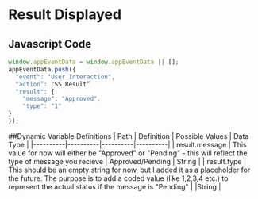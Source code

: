 # Result Displayed


## Javascript Code
```js
window.appEventData = window.appEventData || [];
appEventData.push({
  "event": "User Interaction",
  "action”: "SS Result”
  "result": {
    "message": "Approved",
    "type": "1"
}
});
```


##Dynamic Variable Definitions
| Path     | Definition | Possible Values | Data Type |
|----------|----------|----------|----------|
| result.message  | This value for now will either be "Approved" or "Pending" - this will reflect the type of message you recieve | Approved/Pending | String |
| result.type | This should be an empty string for now, but I added it as a placeholder for the future. The purpose is to add a coded value (like 1,2,3,4 etc.) to represent the actual status if the message is "Pending"  | |String |	
